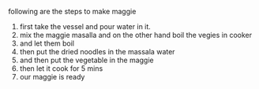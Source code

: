 following are the steps to make maggie
1. first take the vessel and pour water in it.
2. mix the maggie masalla and on the other hand boil the vegies in  cooker
3. and let them boil
4. then put the dried noodles in the massala water 
5. and then put the vegetable in the maggie
6. then let it cook for 5 mins 
7. our maggie is ready
